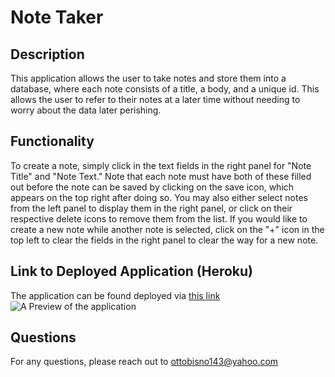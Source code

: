 # Note Taker

## Description

This application allows the user to take notes and store them into a database, where each note consists of a title, a body, and a unique id. This allows the user to refer to their notes at a later time without needing to worry about the data later perishing.

## Functionality

To create a note, simply click in the text fields in the right panel for "Note Title" and "Note Text." Note that each note must have both of these filled out before the note can be saved by clicking on the save icon, which appears on the top right after doing so. You may also either select notes from the left panel to display them in the right panel, or click on their respective delete icons to remove them from the list. If you would like to create a new note while another note is selected, click on the "+" icon in the top left to clear the fields in the right panel to clear the way for a new note.

## Link to Deployed Application (Heroku)

The application can be found deployed via [this link](https://stormy-retreat-84964.herokuapp.com/)<br>
![A Preview of the application](https://github.com/ottobisno/note-taker-app/blob/main/assets/note-taker-img.jpeg)

## Questions

For any questions, please reach out to [ottobisno143@yahoo.com](mailto:ottobisno143@yahoo.com)